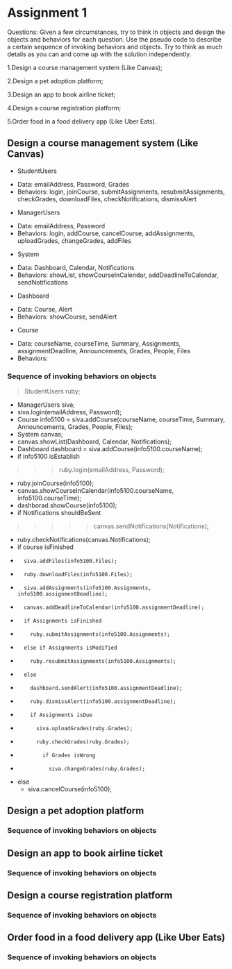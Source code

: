 # Assignment 1

Questions:
Given a few circumstances, try to think in objects and design the objects and behaviors for each question. Use the pseudo code to describe a certain sequence of invoking behaviors and objects. Try to think as much details as you can and come up with the solution independently.

1.Design a course management system (Like Canvas);

2.Design a pet adoption platform;

3.Design an app to book airline ticket;

4.Design a course registration platform;

5.Order food in a food delivery app (Like Uber Eats).

## Design a course management system (Like Canvas)

- StudentUsers

* Data: emailAddress, Password, Grades
* Behaviors: login, joinCourse, submitAssignments, resubmitAssignments, checkGrades, downloadFiles, checkNotifications, dismissAlert

- ManagerUsers

* Data: emailAddress, Password
* Behaviors: login, addCourse, cancelCourse, addAssignments, uploadGrades, changeGrades, addFiles

- System

* Data: Dashboard, Calendar, Notifications
* Behaviors: showList, showCourseInCalendar, addDeadlineToCalendar, sendNotifications

- Dashboard

* Data: Course, Alert
* Behaviors: showCourse, sendAlert

- Course

* Data: courseName, courseTime, Summary, Assignments, assignmentDeadline, Announcements, Grades, People, Files
* Behaviors: 

### Sequence of invoking behaviors on objects

> StudentUsers ruby;
* ManagerUsers siva;
* siva.login(emailAddress, Password);
* Course info5100 = siva.addCourse(courseName, courseTime, Summary, Announcements, Grades, People, Files);
* System canvas;
* canvas.showList(Dashboard, Calendar, Notifications);
* Dashboard dashboard = siva.addCourse(info5100.courseName);
* if info5100 isEstablish
>>> ruby.login(emailAddress, Password);
* ruby.joinCourse(info5100);
* canvas.showCourseInCalendar(info5100.courseName, info5100.courseTime);
* dashborad.showCourse(info5100);
* if Notifications shouldBeSent
>>>>> canvas.sendNotifications(Notifications);
* ruby.checkNotifications(canvas.Notifications);
* if course isFinished
*       siva.addFiles(info5100.Files);
*       ruby.downloadFiles(info5100.Files);
*       siva.addAssignments(info5100.Assignments, info5100.assignmentDeadline);
*       canvas.addDeadlineToCalendar(info5100.assignmentDeadline);
*       if Assignments isFinished 
*         ruby.submitAssignments(info5100.Assignments);
*       else if Assignments isModified
*         ruby.resubmitAssignments(info5100.Assignments);
*       else
*         dashboard.sendAlert(info5100.assignmentDeadline);
*         ruby.dismissAlert(info5100.assignmentDeadline);
*         if Assignments isDue
*           siva.uploadGrades(ruby.Grades);
*           ruby.checkGrades(ruby.Grades);
*             if Grades isWrong
*               siva.changeGrades(ruby.Grades);
* else
  * siva.cancelCourse(info5100);  

## Design a pet adoption platform

### Sequence of invoking behaviors on objects

## Design an app to book airline ticket

### Sequence of invoking behaviors on objects

## Design a course registration platform

### Sequence of invoking behaviors on objects

## Order food in a food delivery app (Like Uber Eats)

### Sequence of invoking behaviors on objects
